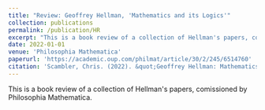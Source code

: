 ```yaml
---
title: "Review: Geoffrey Hellman, 'Mathematics and its Logics'"
collection: publications
permalink: /publication/HR
excerpt: "This is a book review of a collection of Hellman's papers, comissioned by Philosophia Mathematica."
date: 2022-01-01
venue: 'Philosophia Mathematica'
paperurl: 'https://academic.oup.com/philmat/article/30/2/245/6514760'
citation: 'Scambler, Chris. (2022). &quot;Geoffrey Hellman: Mathematics and its Logics.&quot; <i>Philosophia Mathematica</i>. 30 (2), 245-255.'
---
```

This is a book review of a collection of Hellman's papers, comissioned by Philosophia Mathematica.

